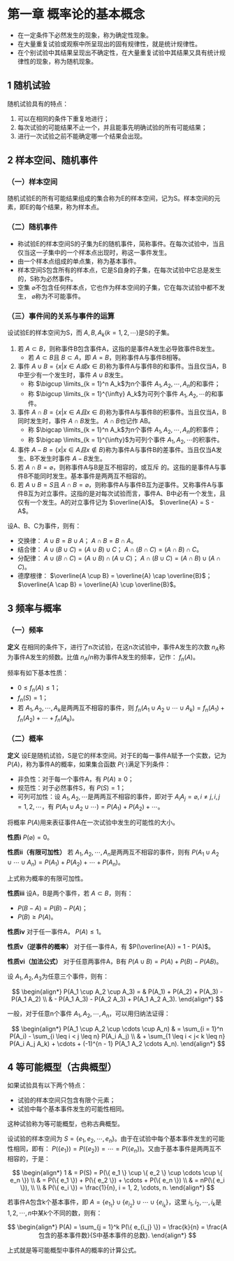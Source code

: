 # 第一章 概率论的基本概念

- 在一定条件下必然发生的现象，称为确定性现象。
- 在大量重复试验或观察中所呈现出的固有规律性，就是统计规律性。
- 在个别试验中其结果呈现出不确定性，在大量重复试验中其结果又具有统计规律性的现象，称为随机现象。

## 1 随机试验

随机试验具有的特点：

1. 可以在相同的条件下重复地进行；
2. 每次试验的可能结果不止一个，并且能事先明确试验的所有可能结果；
3. 进行一次试验之前不能确定哪一个结果会出现。

## 2 样本空间、随机事件

### （一）样本空间

随机试验E的所有可能结果组成的集合称为E的样本空间，记为S。样本空间的元素，即E的每个结果，称为样本点。

### （二）随机事件

- 称试验E的样本空间S的子集为E的随机事件，简称事件。在每次试验中，当且仅当这一子集中的一个样本点出现时，称这一事件发生。
- 由一个样本点组成的单点集，称为基本事件。
- 样本空间S包含所有的样本点，它是S自身的子集，在每次试验中它总是发生的，S称为必然事件。
- 空集 $\varnothing$不包含任何样本点，它也作为样本空间的子集，它在每次试验中都不发生， $\varnothing$称为不可能事件。

### （三）事件间的关系与事件的运算

设试验E的样本空间为S，而 $A, B, A_k (k = 1, 2, \cdots)$是S的子集。

1. 若 $A \subset B$，则称事件B包含事件A，这指的是事件A发生必导致事件B发生。
	- 若 $A \subset B$且 $B \subset A$，即 $A = B$，则称事件A与事件B相等。
2. 事件 $A \cup B = \{x | x \in A 或 x \in B \}$称为事件A与事件B的和事件。当且仅当A，B中至少有一个发生时，事件 $A \cup B$发生。
	- 称 $\bigcup \limits_{k = 1}^n A_k$为n个事件 $A_1, A_2, \cdots, A_n$的和事件；
	- 称 $\bigcup \limits_{k = 1}^{\infty} A_k$为可列个事件 $A_1, A_2, \cdots$的和事件。
3. 事件 $A \cap B = \{ x | x \in A 且 x \in B \}$称为事件A与事件B的积事件。当且仅当A，B同时发生时，事件 $A \cap B$发生。 $A \cap B$也记作 AB。
	- 称 $\bigcap \limits_{k = 1}^n A_k$为n个事件 $A_1, A_2, \cdots, A_n$的积事件；
	- 称 $\bigcap \limits_{k = 1}^{\infty}$为可列个事件 $A_1, A_2, \cdots$的积事件。
4. 事件 $A - B = \{ x | x \in A 且 x \notin B \}$称为事件A与事件B的差事件。当且仅当A发生、B不发生时事件 $A - B$发生。
5. 若 $A \cap B = \varnothing$，则称事件A与B是互不相容的，或互斥 的。这指的是事件A与事件B不能同时发生。基本事件是两两互不相容的。
6. 若 $A \cup B = S$且 $A \cap B = \varnothing$，则称事件A与事件B互为逆事件。又称事件A与事件B互为对立事件。这指的是对每次试验而言，事件A、B中必有一个发生，且仅有一个发生。A的对立事件记为 $\overline{A}$。 $\overline{A} = S - A$。

设A、B、C为事件，则有：

- 交换律： $A \cup B = B \cup A$； $A \cap B = B \cap A$。
- 结合律： $A \cup (B \cup C) = (A \cup B) \cup C$； $A \cap (B \cap C) = (A \cap B) \cap C$。
- 分配律： $A \cup (B \cap C) = (A \cup B) \cap (A \cup C)$； $A \cap (B \cup C) = (A \cap B) \cup (A \cap C)$。
- 德摩根律： $\overline{A \cup B} = \overline{A} \cap \overline{B}$； $\overline{A \cap B} = \overline{A} \cup \overline{B}$。

## 3 频率与概率

### （一）频率

**定义** 在相同的条件下，进行了n次试验，在这n次试验中，事件A发生的次数 $n_A$称为事件A发生的频数。比值 $n_A / n$称为事件A发生的频率，记作： $f_n(A)$。

频率有如下基本性质：

- $0 \leq f_n(A) \leq 1$；
- $f_n(S) = 1$；
- 若 $A_1, A_2, \cdots, A_k$是两两互不相容的事件，则 $f_n(A_1 \cup A_2 \cup \cdots \cup A_k) = f_n(A_1) + f_n(A_2) + \cdots + f_n(A_k)$。

### （二）概率

**定义** 设E是随机试验，S是它的样本空间。对于E的每一事件A赋予一个实数，记为 $P(A)$，称为事件A的概率，如果集合函数 $P(\cdot)$满足下列条件：

- 非负性：对于每一个事件A，有 $P(A) \geq 0$；
- 规范性：对于必然事件S，有 $P(S) = 1$；
- 可列可加性：设 $A_1, A_2, \cdots$是两两互不相容的事件，即对于 $A_i A_j = \varnothing , i \neq j, i, j = 1, 2, \cdots$，有 $P(A_1 \cup A_2 \cup \cdots) = P(A_1) + P(A_2) + \cdots$。

将概率 $P(A)$用来表征事件A在一次试验中发生的可能性的大小。

**性质i** $P(\varnothing) = 0$。

**性质ii（有限可加性）** 若 $A_1, A_2, \cdots, A_n$是两两互不相容的事件，则有 $P(A_1 \cup A_2 \cup \cdots \cup A_n) = P(A_1) + P(A_2) + \cdots + P(A_n)$。

上式称为概率的有限可加性。

**性质iii** 设A，B是两个事件，若 $A \subset B$，则有：

- $P(B - A) = P(B) -P(A)$；
- $P(B) \geq P(A)$。

**性质iv** 对于任一事件A， $P(A) \leq 1$。

**性质v（逆事件的概率）** 对于任一事件A，有 $P(\overline{A}) = 1 - P(A)$。

**性质vi（加法公式）** 对于任意两事件A，B有 $P(A \cup B) = P(A) + P(B) - P(AB)$。

设 $A_1, A_2, A_3$为任意三个事件，则有：

$$
\begin{align*}
P(A_1 \cup A_2 \cup A_3) = & P(A_1) + P(A_2) + P(A_3) - P(A_1 A_2) \\ 
& - P(A_1 A_3) - P(A_2 A_3) + P(A_1 A_2 A_3).
\end{align*}
$$

一般，对于任意n个事件 $A_1, A_2, \cdots, A_n$，可以用归纳法证得：

$$
\begin{align*}
P(A_1 \cup A_2 \cup \cdots \cup A_n) & = \sum_{i = 1}^n P(A_i) - \sum_{i \leq i < j \leq n} P(A_i A_j) \\
& + \sum_{1 \leq i < j< k \leq n} P(A_i A_j A_k) + \cdots + (-1)^{n - 1} P(A_1 A_2 \cdots A_n).
\end{align*}
$$

## 4 等可能概型（古典概型）

如果试验具有以下两个特点：

- 试验的样本空间只包含有限个元素；
- 试验中每个基本事件发生的可能性相同。

这种试验称为等可能概型，也称古典概型。

设试验的样本空间为 $S = \{ e_1, e_2, \cdots, e_n \}$。由于在试验中每个基本事件发生的可能性相同，即有： $P(\{ e_1 \}) = P(\{ e_2 \}) = \cdots = P(\{ e_n \})$。又由于基本事件是两两互不相容的，于是：

$$
\begin{align*}
1 & = P(S) = P(\{ e_1 \} \cup \{ e_2 \} \cup \cdots \cup \{ e_n \}) \\
& = P(\{ e_1 \}) + P(\{ e_2 \}) + \cdots + P(\{ e_n \}) \\
& = nP(\{ e_i \}), \\
\\
& P(\{ e_i \}) = \frac{1}{n}, i = 1, 2, \cdots, n.
\end{align*}
$$

若事件A包含k个基本事件，即 $A = \{ e_{1_1} \} \cup \{ e_{i_2} \} \cup \cdots \cup \{ e_{i_k} \}$，这里 $i_1, i_2, \cdots, i_k$是 $1, 2, \cdots, n$中某k个不同的数，则有：

$$
\begin{align*}
P(A) = \sum_{j = 1}^k P(\{ e_{i_j} \}) = \frac{k}{n} = \frac{A包含的基本事件数}{S中基本事件的总数}.
\end{align*}
$$

上式就是等可能概型中事件A的概率的计算公式。

